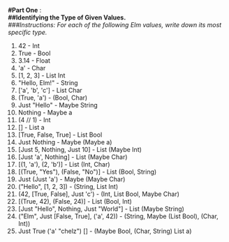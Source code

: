 **#Part One** :  
**##Identifying the Type of Given Values.**  
_###Instructions: For each of the following Elm values, write down its most specific type._

1.  42 - Int
2.  True - Bool
3.  3.14 - Float
4.  'a' - Char
5.  [1, 2, 3] - List Int
6.  "Hello, Elm!" - String
7.  ['a', 'b', 'c'] - List Char
8.  (True, 'a') - (Bool, Char)
9.  Just "Hello" - Maybe String
10. Nothing - Maybe a
11. (4 // 1) - Int
12. [] - List a
13. [True, False, True] - List Bool
14. Just Nothing - Maybe (Maybe a)
15. [Just 5, Nothing, Just 10] - List (Maybe Int)
16. [Just 'a', Nothing] - List (Maybe Char)
17. [(1, 'a'), (2, 'b')] - List (Int, Char)
18. [(True, "Yes"), (False, "No")] - List (Bool, String)
19. Just (Just 'a') - Maybe (Maybe Char)
20. ("Hello", [1, 2, 3]) - (String, List Int)
21. (42, [True, False], Just 'c') - (Int, List Bool, Maybe Char)
22. [(True, 42), (False, 24)] - List (Bool, Int)
23. [Just "Hello", Nothing, Just "World"] - List (Maybe String)
24. ("Elm", Just [False, True], ('a', 42)) - (String, Maybe (List Bool), (Char, Int))
25. Just True ('a' "chelz") [] - (Maybe Bool, (Char, String) List a)
